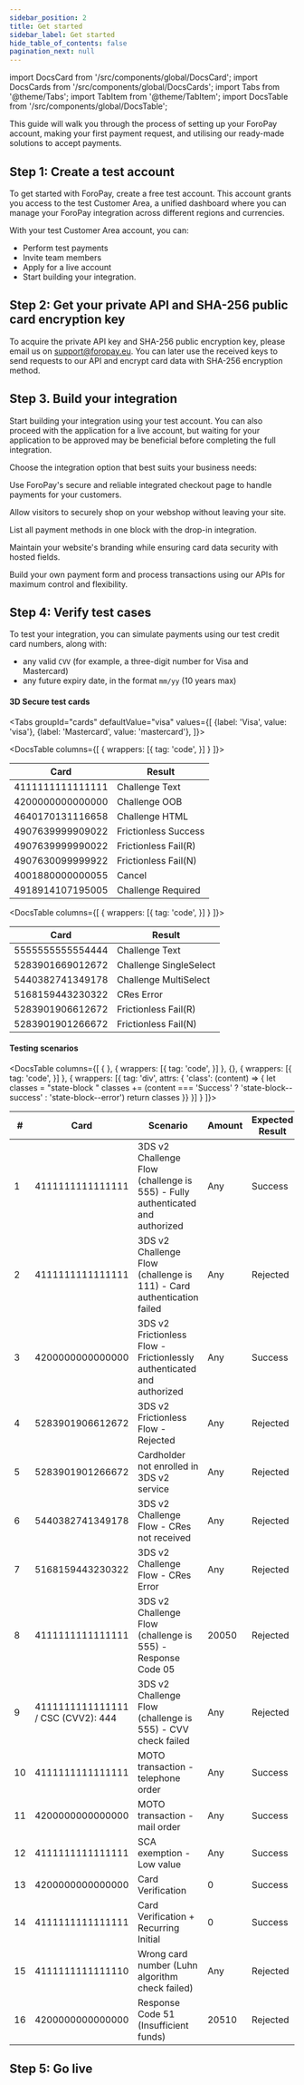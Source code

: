 ```yaml
---
sidebar_position: 2
title: Get started
sidebar_label: Get started
hide_table_of_contents: false
pagination_next: null
---
```


import DocsCard from '/src/components/global/DocsCard';
import DocsCards from '/src/components/global/DocsCards';
import Tabs from '@theme/Tabs';
import TabItem from '@theme/TabItem';
import DocsTable from '/src/components/global/DocsTable';

This guide will walk you through the process of setting up your ForoPay account, making your first payment request, and utilising our ready-made solutions to accept payments.

## Step 1: Create a test account

To get started with ForoPay, create a free test account. This account grants you access to the test Customer Area, a unified dashboard where you can manage your ForoPay integration across different regions and currencies.

With your test Customer Area account, you can:

- Perform test payments
- Invite team members
- Apply for a live account
- Start building your integration.

## Step 2: Get your private API and SHA-256 public card encryption key
To acquire the private API key and SHA-256 public encryption key, please email us on support@foropay.eu.
You can later use the received keys to send requests to our API and encrypt card data with SHA-256 encryption method.


## Step 3. Build your integration

Start building your integration using your test account. You can also proceed with the application for a live account, but waiting for your application to be approved may be beneficial before completing the full integration.

Choose the integration option that best suits your business needs:

<DocsCards>
  <DocsCard header="Hosted page" chips="soon" className="Card--opacity-6" >
    <p>Use ForoPay's secure and reliable integrated checkout page to handle payments for your customers.</p>
  </DocsCard>

  <DocsCard header="Popup" chips="soon" className="Card--opacity-6" >
    <p>Allow visitors to securely shop on your webshop without leaving your site.
    </p>
  </DocsCard>

  <DocsCard header="Drop-in" chips="soon" className="Card--opacity-6" >
    <p>List all payment methods in one block with the drop-in integration.</p>
  </DocsCard>

  <DocsCard header="Hosted fields" chips="soon" className="Card--opacity-6" >
    <p>Maintain your website's branding while ensuring card data security with hosted fields.</p>
  </DocsCard>

  <DocsCard header="API only" href="/docs-portal/online_payments/accept_payments/api">
    <p>Build your own payment form and process transactions using our APIs for maximum control and flexibility.</p>
  </DocsCard>
</DocsCards>

## Step 4: Verify test cases



To test your integration, you can simulate payments using our test credit card numbers, along with:
  - any valid `CVV` (for example, a three-digit number for Visa and Mastercard)
  - any future expiry date, in the format `mm/yy` (10 years max)

#### 3D Secure test cards

<Tabs
  groupId="cards"
  defaultValue="visa"
  values={[
  {label: 'Visa', value: 'visa'},
  {label: 'Mastercard', value: 'mastercard'},
]}>
<TabItem value="visa">

<DocsTable columns={[
  {
    wrappers: [{
      tag: 'code',
    }]
  }
]}>
  <table>
    <thead>
        <tr>
			<th>Card</th>
			<th>Result</th>
       </tr>
    </thead>
    <tbody>
      <tr>
        <td>4111111111111111</td>
        <td>Challenge Text</td>
      </tr>
      <tr>
        <td>4200000000000000</td>
        <td>Challenge OOB</td>
      </tr>
      <tr>
        <td>4640170131116658</td>
        <td>Challenge HTML</td>
      </tr>
      <tr>
        <td>4907639999909022</td>
        <td>Frictionless Success</td>
      </tr>
      <tr>
        <td>4907639999990022</td>
        <td>Frictionless Fail(R)</td>
      </tr>
      <tr>
        <td>4907630099999922</td>
        <td>Frictionless Fail(N)</td>
      </tr>
      <tr>
        <td>4001880000000055</td>
        <td>Cancel</td>
      </tr>
      <tr>
        <td>4918914107195005</td>
        <td>Challenge Required</td>
      </tr>
    </tbody>
  </table>
</DocsTable>
</TabItem>

<TabItem value="mastercard">

<DocsTable columns={[
  {
    wrappers: [{
      tag: 'code',
    }]
  }
]}>
  <table>
    <thead>
        <tr>
			<th>Card</th>
			<th>Result</th>
      	</tr>
    </thead>
    <tbody>
      <tr>
        <td>5555555555554444</td>
        <td>Challenge Text</td>
      </tr>
      <tr>
        <td>5283901669012672</td>
        <td>Challenge SingleSelect</td>
      </tr>
      <tr>
        <td>5440382741349178</td>
        <td>Challenge MultiSelect</td>
      </tr>
      <tr>
        <td>5168159443230322</td>
        <td>CRes Error</td>
      </tr>
	  <tr>
        <td>5283901906612672</td>
        <td>Frictionless Fail(R)</td>
      </tr>
      <tr>
        <td>5283901901266672</td>
        <td>Frictionless Fail(N)</td>
      </tr>
    </tbody>
  </table>
</DocsTable>

</TabItem>
</Tabs>

#### Testing scenarios

<DocsTable columns={[
  {
  },
  {
    wrappers: [{
      tag: 'code',
    }]
  },
  {},
  {
    wrappers: [{
      tag: 'code',
    }]
  },
  {
    wrappers: [{
      tag: 'div',
      attrs: { 'class': (content) => {
        let classes = "state-block "
        classes += (content === 'Success' ? 'state-block--success' : 'state-block--error')
        return classes
      }}
    }]
  }
]}>
<table>
  <thead>
      <tr>
		<th>#</th>
		<th>Card</th>
		<th>Scenario</th>
		<th>Amount</th>
		<th>Expected Result</th>
		</tr>
  </thead>
	<tbody>
		<tr>
			<td>1</td>
			<td>4111111111111111</td>
			<td>3DS v2 Challenge Flow (challenge is 555) - Fully authenticated and authorized</td>
			<td>Any</td>
			<td>Success</td>
		</tr>
		<tr>
			<td>2</td>
			<td>4111111111111111</td>
			<td>3DS v2 Challenge Flow (challenge is 111) - Card authentication failed</td>
			<td>Any</td>
			<td>Rejected</td>
		</tr>
		<tr>
			<td>3</td>
			<td>4200000000000000</td>
			<td>3DS v2 Frictionless Flow - Frictionlessly authenticated and authorized</td>
			<td>Any</td>
			<td>Success</td>
		</tr>
		<tr>
			<td>4</td>
			<td>5283901906612672</td>
			<td>3DS v2 Frictionless Flow - Rejected</td>
			<td>Any</td>
			<td>Rejected</td>
		</tr>
		<tr>
			<td>5</td>
			<td>5283901901266672</td>
			<td>Cardholder not enrolled in 3DS v2 service</td>
			<td>Any</td>
			<td>Rejected</td>
		</tr>
		<tr>
			<td>6</td>
			<td>5440382741349178</td>
			<td>3DS v2 Challenge Flow - CRes not received</td>
			<td>Any</td>
			<td>Rejected</td>
		</tr>
		<tr>
			<td>7</td>
			<td>5168159443230322</td>
			<td>3DS v2 Challenge Flow - CRes Error</td>
			<td>Any</td>
			<td>Rejected</td>
		</tr>
		<tr>
			<td>8</td>
			<td>4111111111111111</td>
			<td>3DS v2 Challenge Flow (challenge is 555) - Response Code 05</td>
			<td>20050</td>
			<td>Rejected</td>
		</tr>
		<tr>
			<td>9</td>
			<td>4111111111111111 / CSC (CVV2): 444</td>
			<td>3DS v2 Challenge Flow (challenge is 555) - CVV check failed</td>
			<td>Any</td>
			<td>Rejected</td>
		</tr>
		<tr>
			<td>10</td>
			<td>4111111111111111</td>
			<td>MOTO transaction - telephone order</td>
			<td>Any</td>
			<td>Success</td>
		</tr>
		<tr>
			<td>11</td>
			<td>4200000000000000</td>
			<td>MOTO transaction - mail order</td>
			<td>Any</td>
			<td>Success</td>
		</tr>
		<tr>
			<td>12</td>
			<td>4111111111111111</td>
			<td>SCA exemption - Low value</td>
			<td>Any</td>
			<td>Success</td>
		</tr>
		<tr>
			<td>13</td>
			<td>4200000000000000</td>
			<td>Card Verification</td>
			<td>0</td>
			<td>Success</td>
		</tr>
		<tr>
			<td>14</td>
			<td>4111111111111111</td>
			<td>Card Verification + Recurring Initial</td>
			<td>0</td>
			<td>Success</td>
		</tr>
		<tr>
			<td>15</td>
			<td>4111111111111110</td>
			<td>Wrong card number (Luhn algorithm check failed)</td>
			<td>Any</td>
			<td>Rejected</td>
		</tr>
		<tr>
			<td>16</td>
			<td>4200000000000000</td>
			<td>Response Code 51 (Insufficient funds)</td>
			<td>20510</td>
			<td>Rejected</td>
		</tr>
	</tbody>
</table>
</DocsTable>

## Step 5: Go live



